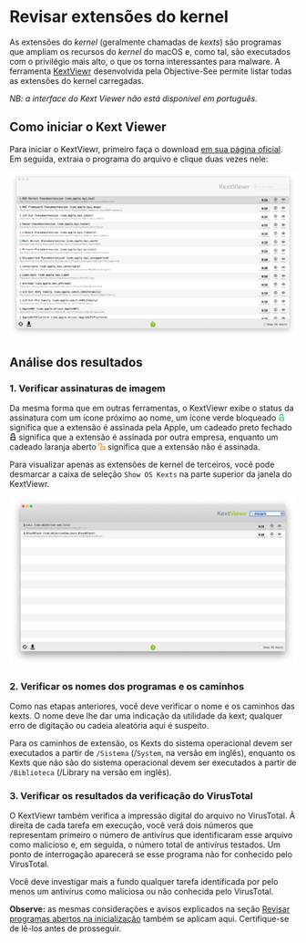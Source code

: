 # Revisar extensões do kernel

As extensões do _kernel_ (geralmente chamadas de _kexts_) são programas que ampliam os recursos do _kernel_ do macOS e, como tal, são executados com o privilégio mais alto, o que os torna interessantes para malware. A ferramenta [KextViewr](https://objective-see.com/products/kextviewr.html) desenvolvida pela Objective-See permite listar todas as extensões do kernel carregadas.

_NB: a interface do Kext Viewer não está disponível em português._

## Como iniciar o Kext Viewer

Para iniciar o KextViewr, primeiro faça o download [em sua página oficial](https://objective-see.com/products/kextviewr.html). Em seguida, extraia o programa do arquivo e clique duas vezes nele:

![](../.gitbook/assets/kextviewer1.png)

## Análise dos resultados

### 1. Verificar assinaturas de imagem

Da mesma forma que em outras ferramentas, o KextViewr exibe o status da assinatura com um ícone próximo ao nome, um ícone verde bloqueado ![](../.gitbook/assets/signedApple.png) significa que a extensão é assinada pela Apple, um cadeado preto fechado ![](../.gitbook/assets/signed.png) significa que a extensão é assinada por outra empresa, enquanto um cadeado laranja aberto ![](../.gitbook/assets/unsigned.png) significa que a extensão não é assinada.

Para visualizar apenas as extensões de kernel de terceiros, você pode desmarcar a caixa de seleção `Show OS Kexts` na parte superior da janela do KextViewr.

![](../.gitbook/assets/kextviewer2.png)

### 2. Verificar os nomes dos programas e os caminhos

Como nas etapas anteriores, você deve verificar o nome e os caminhos das kexts. O nome deve lhe dar uma indicação da utilidade da kext; qualquer erro de digitação ou cadeia aleatória aqui é suspeito.

Para os caminhos de extensão, os Kexts do sistema operacional devem ser executados a partir de `/Sistema` (/`System`, na versão em inglês), enquanto os Kexts que não são do sistema operacional devem ser executados a partir de `/Biblioteca` (/Library na versão em inglês).

### 3. Verificar os resultados da verificação do VirusTotal

O KextViewr também verifica a impressão digital do arquivo no VirusTotal. À direita de cada tarefa em execução, você verá dois números que representam primeiro o número de antivírus que identificaram esse arquivo como malicioso e, em seguida, o número total de antivírus testados. Um ponto de interrogação aparecerá se esse programa não for conhecido pelo VirusTotal.

Você deve investigar mais a fundo qualquer tarefa identificada por pelo menos um antivírus como maliciosa ou não conhecida pelo VirusTotal.

**Observe:** as mesmas considerações e avisos explicados na seção [Revisar programas abertos na inicialização](autoruns.md) também se aplicam aqui. Certifique-se de lê-los antes de prosseguir.
